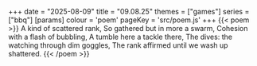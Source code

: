 +++
date = "2025-08-09"
title = "09.08.25"
themes = ["games"]
series = ["bbq"]
[params]
  colour = 'poem'
  pageKey = 'src/poem.js'
+++
{{< poem >}}
A kind of scattered rank,
So gathered but in more a swarm,
Cohesion with a flash of bubbling,
A tumble here a tackle there,
The dives: the watching through dim goggles,
The rank affirmed until we wash up shattered.
{{< /poem >}}